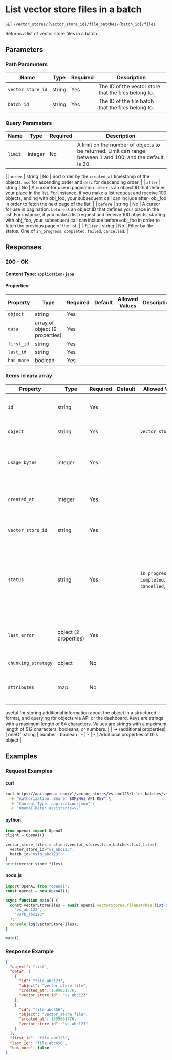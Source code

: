 # List vector store files in a batch

`GET` `/vector_stores/{vector_store_id}/file_batches/{batch_id}/files`

Returns a list of vector store files in a batch.

## Parameters

### Path Parameters

| Name | Type | Required | Description |
| ---- | ---- | -------- | ----------- |
| `vector_store_id` | string | Yes | The ID of the vector store that the files belong to. |
| `batch_id` | string | Yes | The ID of the file batch that the files belong to. |

### Query Parameters

| Name | Type | Required | Description |
| ---- | ---- | -------- | ----------- |
| `limit` | integer | No | A limit on the number of objects to be returned. Limit can range between 1 and 100, and the default is 20.
 |
| `order` | string | No | Sort order by the `created_at` timestamp of the objects. `asc` for ascending order and `desc` for descending order.
 |
| `after` | string | No | A cursor for use in pagination. `after` is an object ID that defines your place in the list. For instance, if you make a list request and receive 100 objects, ending with obj_foo, your subsequent call can include after=obj_foo in order to fetch the next page of the list.
 |
| `before` | string | No | A cursor for use in pagination. `before` is an object ID that defines your place in the list. For instance, if you make a list request and receive 100 objects, starting with obj_foo, your subsequent call can include before=obj_foo in order to fetch the previous page of the list.
 |
| `filter` | string | No | Filter by file status. One of `in_progress`, `completed`, `failed`, `cancelled`. |

## Responses

### 200 - OK

#### Content Type: `application/json`

#### Properties:

| Property | Type | Required | Default | Allowed Values | Description |
| -------- | ---- | -------- | ------- | -------------- | ----------- |
| `object` | string | Yes |  |  |  |
| `data` | array of object (9 properties) | Yes |  |  |  |
| `first_id` | string | Yes |  |  |  |
| `last_id` | string | Yes |  |  |  |
| `has_more` | boolean | Yes |  |  |  |


### Items in `data` array

| Property | Type | Required | Default | Allowed Values | Description |
| -------- | ---- | -------- | ------- | -------------- | ----------- |
| `id` | string | Yes |  |  | The identifier, which can be referenced in API endpoints. |
| `object` | string | Yes |  | `vector_store.file` | The object type, which is always `vector_store.file`. |
| `usage_bytes` | integer | Yes |  |  | The total vector store usage in bytes. Note that this may be different from the original file size. |
| `created_at` | integer | Yes |  |  | The Unix timestamp (in seconds) for when the vector store file was created. |
| `vector_store_id` | string | Yes |  |  | The ID of the [vector store](/docs/api-reference/vector-stores/object) that the [File](/docs/api-reference/files) is attached to. |
| `status` | string | Yes |  | `in_progress`, `completed`, `cancelled`, `failed` | The status of the vector store file, which can be either `in_progress`, `completed`, `cancelled`, or `failed`. The status `completed` indicates that the vector store file is ready for use. |
| `last_error` | object (2 properties) | Yes |  |  | The last error associated with this vector store file. Will be `null` if there are no errors. |
| `chunking_strategy` | object | No |  |  | The strategy used to chunk the file. |
| `attributes` | map | No |  |  | Set of 16 key-value pairs that can be attached to an object. This can be 
useful for storing additional information about the object in a structured 
format, and querying for objects via API or the dashboard. Keys are strings 
with a maximum length of 64 characters. Values are strings with a maximum 
length of 512 characters, booleans, or numbers.
 |
|   ↳ (additional properties) | oneOf: string | number | boolean | - | - | - | Additional properties of this object |
## Examples

### Request Examples

#### curl
```bash
curl https://api.openai.com/v1/vector_stores/vs_abc123/files_batches/vsfb_abc123/files \
  -H "Authorization: Bearer $OPENAI_API_KEY" \
  -H "Content-Type: application/json" \
  -H "OpenAI-Beta: assistants=v2"

```

#### python
```python
from openai import OpenAI
client = OpenAI()

vector_store_files = client.vector_stores.file_batches.list_files(
  vector_store_id="vs_abc123",
  batch_id="vsfb_abc123"
)
print(vector_store_files)

```

#### node.js
```javascript
import OpenAI from "openai";
const openai = new OpenAI();

async function main() {
  const vectorStoreFiles = await openai.vectorStores.fileBatches.listFiles(
    "vs_abc123",
    "vsfb_abc123"
  );
  console.log(vectorStoreFiles);
}

main();

```

### Response Example

```json
{
  "object": "list",
  "data": [
    {
      "id": "file-abc123",
      "object": "vector_store.file",
      "created_at": 1699061776,
      "vector_store_id": "vs_abc123"
    },
    {
      "id": "file-abc456",
      "object": "vector_store.file",
      "created_at": 1699061776,
      "vector_store_id": "vs_abc123"
    }
  ],
  "first_id": "file-abc123",
  "last_id": "file-abc456",
  "has_more": false
}

```

